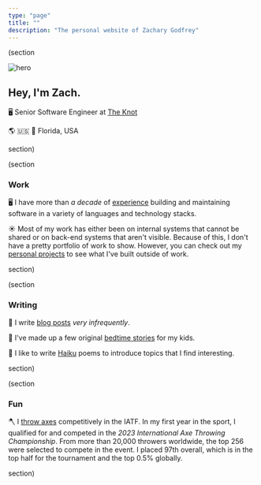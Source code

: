 ```yaml
---
type: "page"
title: ""
description: "The personal website of Zachary Godfrey"
---
```


(section

![hero](data:image/png;base64,{{>hero}})

## Hey, I'm Zach.

:desktop_computer: Senior Software Engineer at [The Knot](https://theknot.com)

:earth_americas: :us: :round_pushpin: Florida, USA

section)

(section

### Work

:desktop_computer: I have more than *a decade* of [experience](/work) building and maintaining software in a variety of languages and technology stacks.

:sunny: Most of my work has either been on internal systems that cannot be shared or on back-end systems that aren't visible. Because of this, I don't have a pretty portfolio of work to show. However, you can check out my [personal projects](/projects) to see what I've built outside of work.

section)

(section

### Writing

:speech_balloon: I write [blog posts](/blog) *very infrequently*.

:teddy_bear: I've made up a few original [bedtime stories](/bedtime-stories) for my kids.

:thought_balloon: I like to write [Haiku](/haiku) poems to introduce topics that I find interesting.

section)

(section

### Fun

:axe: I [throw axes](https://axescores.com/player/1207260) competitively in the IATF. In my first year in the sport, I qualified for and competed in the *2023 International Axe Throwing Championship*. From more than 20,000 throwers worldwide, the top 256 were selected to compete in the event. I placed 97th overall, which is in the top half for the tournament and the top 0.5% globally.

section)
